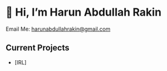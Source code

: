 # 👋 Hi, I’m Harun Abdullah Rakin

Email Me: [harunabdullahrakin@gmail.com](mailto:harunabdullahrakin@gmail.com)


## Current Projects
- [IRL]


